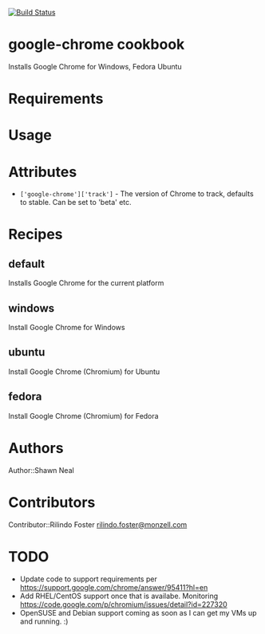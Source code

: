 [![Build Status](https://secure.travis-ci.org/daptiv/google-chrome.png)](http://travis-ci.org/daptiv/google-chrome)

# google-chrome cookbook

Installs Google Chrome for Windows, Fedora Ubuntu

# Requirements

# Usage

# Attributes

* `['google-chrome']['track']` - The version of Chrome to track, defaults to stable. Can be set to 'beta' etc.

# Recipes

default
-------
Installs Google Chrome for the current platform

windows
-------
Install Google Chrome for Windows

ubuntu
-------
Install Google Chrome (Chromium) for Ubuntu

fedora
-------
Install Google Chrome (Chromium) for Fedora

# Authors

Author::Shawn Neal

# Contributors

Contributor::Rilindo Foster <rilindo.foster@monzell.com>

# TODO

* Update code to support requirements per https://support.google.com/chrome/answer/95411?hl=en
* Add RHEL/CentOS support once that is availabe. Monitoring https://code.google.com/p/chromium/issues/detail?id=227320
* OpenSUSE and Debian support coming as soon as I can get my VMs up and running. :)
